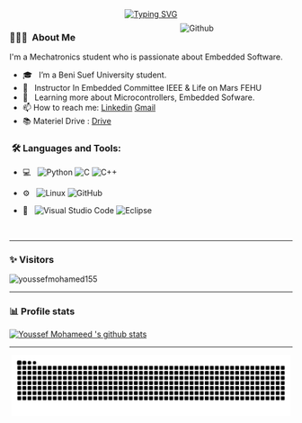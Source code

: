 
<p align='center' style='margin: 16px 4px 8px;'>
<a href="https://git.io/typing-svg"><img src="https://readme-typing-svg.herokuapp.com?font=Fira+Code&weight=200&size=15&duration=5117&pause=1169&color=2D9596&background=B757FF00&center=true&vCenter=true&multiline=true&random=false&width=435&lines=Welcome+to+my+GitHub+Profile;I+am+a+passionate+Embedded+System+from+Egypt" alt="Typing SVG" /></a>
</p>


<img width="200" align="right" alt="Github" src="file:///Users/youssefmohammed/Downloads/how-to-start%20(1)/how-to-start%20(1).html" />

<h3> 👨🏻‍💻 &nbsp;About Me </h3>

I'm a Mechatronics student who is passionate about Embedded Software.

- 🎓 &nbsp; I’m a Beni Suef University student.
- 💼 &nbsp; Instructor In Embedded Committee IEEE & Life on Mars FEHU
- 🌱 &nbsp; Learning more about Microcontrollers, Embedded Sofware. 
- 📫 How to reach me: [Linkedin](https://www.linkedin.com/in/youssef-mohammad-55404a267/) [Gmail](youssefmohammad155@gmail.com
)
- 📚 Materiel Drive : [Drive](https://drive.google.com/drive/folders/1huiwLwo98uVWJfPSFEF0KUMIDB0JMas6?usp=sharing)
  
<h3>  &nbsp;🛠️ Languages and Tools:</h3>


- 💻 &nbsp;
![Python](https://img.shields.io/badge/-Python-333333?style=flat&logo=python)
![C](https://img.shields.io/badge/-C-black?style=flat-square&logo=c)
![C++](https://img.shields.io/badge/-C++-333333?style=flat&logo=C%2B%2B&logoColor=00599C)

- ⚙️ &nbsp;
![Linux](https://img.shields.io/badge/-Linux-333333?style=flat&logo=Linux&logoColor=FCC624)
![GitHub](https://img.shields.io/badge/-GitHub-333333?style=flat&logo=github)
  

- 🔧 &nbsp;
![Visual Studio Code](https://img.shields.io/badge/-Visual%20Studio%20Code-333333?style=flat&logo=visual-studio-code&logoColor=007ACC)
![Eclipse](https://img.shields.io/badge/-Eclipse-333333?style=flat&logo=eclipse-ide&logoColor=2C2255)

  
<br/>

---------------------------------------------------------------------------------------------------------------------------------------------------------------------------------
### ✨ Visitors 

<p align="left"> <img src="https://komarev.com/ghpvc/?username=youssefmohamed155" alt="youssefmohamed155" /> </p>

---------------------------------------------------------------------------------------------------------------------------------------------------------------------------------

### 📊 Profile stats

[![Youssef Mohameed 's github stats](https://github-readme-stats.vercel.app/api?username=youssefmohamed155&show_icons=true&title_color=fff&icon_color=79ff97&text_color=9f9f9f&bg_color=151515)](https://github.com/youssefmohamed155/github-readme-stats)

---------------------------------------------------------------------------------------------------------------------------------------------------------------------------------

<p align="center" style='margin: 8px 4px;'>
    <img src="https://github.com/UtkarshPathrabe/UtkarshPathrabe/blob/output/github-contribution-grid-snake-dark.svg" alt="utkarsh pathrabe stats snake" />
</p>

